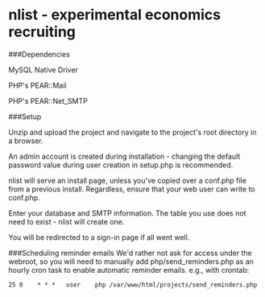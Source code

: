 # nlist - experimental economics recruiting

###Dependencies

MySQL Native Driver

PHP's PEAR::Mail

PHP's PEAR::Net_SMTP

###Setup

Unzip and upload the project and navigate to the project's root directory in a browser. 

An admin account is created during installation - changing the default password value during user creation in setup.php is recommended.

nlist will serve an install page, unless you've copied over a conf.php file from a previous install. Regardless, ensure that your web user can write to conf.php.

Enter your database and SMTP information. The table you use does not need to exist - nlist will create one.

You will be redirected to a sign-in page if all went well.

###Scheduling reminder emails
We'd rather not ask for access under the webroot, so you will need to manually add php/send_reminders.php as an hourly cron task to enable automatic reminder emails. e.g., with crontab:

    25 0	* * *	user	php /var/www/html/projects/send_reminders.php
